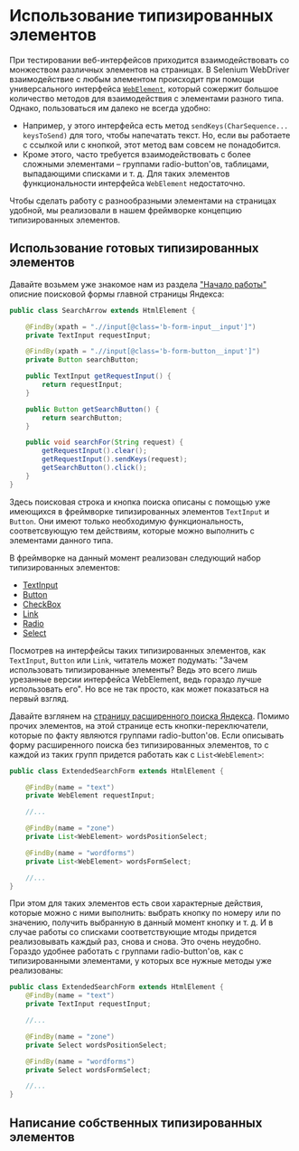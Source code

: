 Использование типизированных элементов
======================================

При тестировании веб-интерфейсов приходится взаимодействовать со монжеством различных элементов на страницах.
В Selenium WebDriver взаимодействие с любым элементом происходит при помощи универсального интерфейса
[`WebElement`](http://selenium.googlecode.com/svn/trunk/docs/api/java/org/openqa/selenium/WebElement.html), который 
сожержит большое количество методов для взаимодействия с элементами разного типа. Однако, пользоваться им далеко не 
всегда удобно: 
* Например, у этого интерфейса есть метод `sendKeys(CharSequence... keysToSend)` для того, чтобы 
напечатать текст. Но, если вы работаете с ссылкой или с кнопкой, этот метод вам совсем не понадобится.
* Кроме этого, часто требуется взаимодействовать с более сложными элементами – группами radio-button'ов, таблицами, 
выпадающими списками и т. д. Для таких элементов функциональности интерфейса `WebElement` недостаточно.

Чтобы сделать работу с разнообразными элементами на страницах удобной, мы реализовали в нашем фреймворке концепцию 
типизированных элементов.

Использование готовых типизированных элементов
----------------------------------------------
Давайте возьмем уже знакомое нам из раздела ["Начало работы"](https://github.com/yandex-qatools/htmlelements/blob/master/htmlelements-samples/docs/samples/gettingstarted.ru.md)
описние поисковой формы главной страницы Яндекса:

```java
public class SearchArrow extends HtmlElement {

    @FindBy(xpath = ".//input[@class='b-form-input__input']")
    private TextInput requestInput;

    @FindBy(xpath = ".//input[@class='b-form-button__input']")
    private Button searchButton;

    public TextInput getRequestInput() {
        return requestInput;
    }

    public Button getSearchButton() {
        return searchButton;
    }

    public void searchFor(String request) {
        getRequestInput().clear();
        getRequestInput().sendKeys(request);
        getSearchButton().click();
    }
}
```

Здесь поисковая строка и кнопка поиска описаны с помощью уже имеющихся в фреймворке типизированных элементов 
`TextInput` и `Button`. Они имеют только необходимую функциональность, соответсвующую тем действиям, которые можно 
выполнить с элементами данного типа.

В фреймворке на данный момент реализован следующий набор типизированных элементов:
* [TextInput](https://github.com/yandex-qatools/htmlelements/blob/master/htmlelements-java/src/main/java/ru/yandex/qatools/htmlelements/element/TextInput.java)
* [Button](https://github.com/yandex-qatools/htmlelements/blob/master/htmlelements-java/src/main/java/ru/yandex/qatools/htmlelements/element/Button.java)
* [CheckBox](https://github.com/yandex-qatools/htmlelements/blob/master/htmlelements-java/src/main/java/ru/yandex/qatools/htmlelements/element/CheckBox.java)
* [Link](https://github.com/yandex-qatools/htmlelements/blob/master/htmlelements-java/src/main/java/ru/yandex/qatools/htmlelements/element/Link.java)
* [Radio](https://github.com/yandex-qatools/htmlelements/blob/master/htmlelements-java/src/main/java/ru/yandex/qatools/htmlelements/element/Radio.java)
* [Select](https://github.com/yandex-qatools/htmlelements/blob/master/htmlelements-java/src/main/java/ru/yandex/qatools/htmlelements/element/Select.java)

Посмотрев на интерфейсы таких типизированных элементов, как `TextInput`, `Button` или `Link`, читатель может подумать: 
"Зачем использовать типизированные элементы? Ведь это всего лишь урезанные версии интерфейса WebElement, ведь гораздо 
лучше использовать его". Но все не так просто, как может показаться на первый взгляд.

Давайте взглянем на [страницу расширенного поиска Яндекса](http://yandex.ru/search/advanced?text=test&numdoc=10&lr=2). 
Помимо прочих элементов, на этой странице есть кнопки-переключатели, которые по факту являются группами radio-button'ов.
Если описывать форму расширенного поиска без типизированных элементов, то с каждой из таких групп придется работать как 
с `List<WebElement>`:

```java
public class ExtendedSearchForm extends HtmlElement {

    @FindBy(name = "text")
    private WebElement requestInput;

    //...

    @FindBy(name = "zone")
    private List<WebElement> wordsPositionSelect;

    @FindBy(name = "wordforms")
    private List<WebElement> wordsFormSelect;

    //...
}
```

При этом для таких элементов есть свои характерные действия, которые можно с ними выполнить: выбрать кнопку по номеру или 
по значению, получить выбранную в данный момент кнопку и т. д. И в случае работы со списками соответствующие мтоды придется 
реализовывать каждый раз, снова и снова. Это очень неудобно. Гораздо удобнее работать с группами radio-button'ов, как с 
типизированными элементами, у которых все нужные методы уже реализованы:

```java
public class ExtendedSearchForm extends HtmlElement {
    @FindBy(name = "text")
    private TextInput requestInput;

    //...

    @FindBy(name = "zone")
    private Select wordsPositionSelect;

    @FindBy(name = "wordforms")
    private Select wordsFormSelect;

    //...
}
```



Написание собственных типизированных элементов
----------------------------------------------




